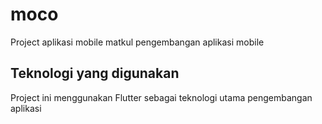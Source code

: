 # moco
Project aplikasi mobile matkul pengembangan aplikasi mobile

## Teknologi yang digunakan
Project ini menggunakan Flutter sebagai teknologi utama pengembangan aplikasi
